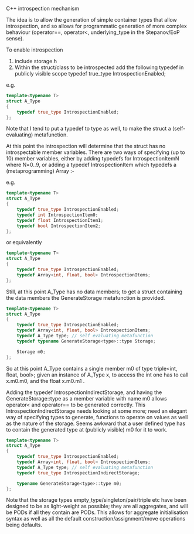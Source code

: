 C++ introspection mechanism

The idea is to allow the generation of simple container types that allow introspection, and so allows for programmatic generation of more complex behaviour (operator==, operator<, underlying_type in the Stepanov/EoP sense).

To enable introspection

1) include storage.h
2) Within the struct/class to be introspected add the following typedef in publicly visible scope
    typedef true_type IntrospectionEnabled;

e.g.
```cpp
template<typename T>
struct A_Type
{
    typedef true_type IntrospectionEnabled;
};
```

Note that I tend to put a typedef to type as well, to make the struct a (self-evaluating) metafunction.

At this point the introspection will determine that the struct has no introspectable member variables.
There are two ways of specifying (up to 10) member variables, either by adding typedefs for IntrospectionItemN where N=0..9, or adding a typedef IntrospectionItem which typedefs a (metaprogramming) Array :-

e.g.
```cpp
template<typename T>
struct A_Type
{
    typedef true_type IntrospectionEnabled;
    typedef int IntrospectionItem0;
    typedef float IntrospectionItem1;
    typedef bool IntrospectionItem2;
};
```
or equivalently
```cpp
template<typename T>
struct A_Type
{
    typedef true_type IntrospectionEnabled;
    typedef Array<int, float, bool> IntrospectionItems;
};
```

Still, at this point A_Type has no data members; to get a struct containing the data members the GenerateStorage metafunction is provided.

```cpp
template<typename T>
struct A_Type
{
    typedef true_type IntrospectionEnabled;
    typedef Array<int, float, bool> IntrospectionItems;
    typedef A_Type type; // self evaluating metafunction
    typedef typename GenerateStorage<type>::type Storage;

    Storage m0;
};
```

So at this point A_Type<T> contains a single member m0 of type triple<int, float, bool>; given an instance of A_Type<T> x, to access the int one has to call x.m0.m0, and the float x.m0.m1 .

Adding the typedef IntrospectionIndirectStorage, and having the GenerateStorage<type>::type as a member variable with name m0 allows operator< and operator== to be generated correctly.
This IntrospectionIndirectStorage needs looking at some more; need an elegant way of specifying types to generate, functions to operate on values as well as the nature of the storage. Seems awkward that a user defined type has to contain the generated type at (publicly visible) m0 for it to work.

```cpp
template<typename T>
struct A_Type
{
    typedef true_type IntrospectionEnabled;
    typedef Array<int, float, bool> IntrospectionItems;
    typedef A_Type type; // self evaluating metafunction
    typedef true_type IntrospectionIndirectStorage;

    typename GenerateStorage<type>::type m0;
};
```

Note that the storage types empty_type/singleton/pair/triple etc have been designed to be as light-weight as possible; they are all aggregates, and will be PODs if all they contain are PODs. This allows for aggregate initialisation syntax as well as all the default construction/assignment/move operations being defaults.